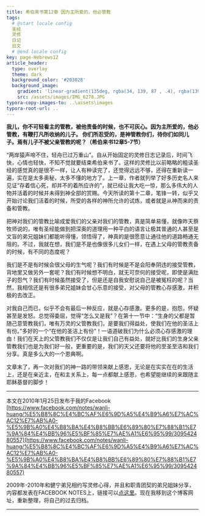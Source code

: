 ```yaml
---
title: 希伯来书第12章 因为主所爱的，他必管教
tags: 
  # @start locale config
  圣经
  灵修
  日记
  旧文
  # @end locale config
key: page-Hebrews12
article_header:
  type: overlay
  theme: dark
  background_color: '#203028'
  background_image:
    gradient: 'linear-gradient(135deg, rgba(34, 139, 87 , .4), rgba(139, 34, 139, .4))'
    src: /assets/images/IMG_6278.JPG
typora-copy-images-to: ..\assets\images
typora-root-url: ..
---
```


**我儿，你不可轻看主的管教，被他责备的时候，也不可灰心。因为主所爱的，他必管教，有鞭打凡所收纳的儿子。
你们所忍受的，是神管教你们，待你们如同儿子。焉有儿子不被父亲管教的呢？（希伯来书12章5-7节）**

<!--more-->

“两岸猿声啼不住，轻舟已过万重山”。自从开始固定的灵修日志记录后，时间飞快，心情也轻快，不知不觉就要结束希伯来书了。这样的灵修比以前略略的粗读圣经的感觉真的是很不一样，让人有种读完了，还觉得远远不够，还得在重新读一遍，实在是太多奥秘，太多不懂的地方了。上一章，作者就列举了好多历史名人来见证“存着信心死，却并不的着所应许的”，就已经让我大吃一惊，那么多伟大的人物并活着的时候并未得到神全部的赏赐。今天所读的第十二章，笔锋一转，似乎又开始讨论我们活着的时候，所受的各样的神所允许的试炼，或者就是从神而来的责备和管教。

把神对我们的管教比喻成爱我们的父亲对我们的管教，真是简单易懂，就像昨天蔡牧师说的，唯有圣经能做到把深奥的道理用一种平白的语言让极其普通的人甚至是文盲的弟兄姐妹们都能听得懂，领悟得了，神真的是很愿意让通往他的道路畅通无阻的。不过，我就在想，我们是不是也像很多儿女们一样，在遇上父母的管教责备的时候，有不同的态度呢？

我们是不是有时候会很父母的生气呢？我们有时候是不是会阳奉阴违的接受管教，背地里又做另外一套呢？我们有时候想不明白，就无可奈何的接受呢，即使是满肚子的怨气？我们有时候虽然接受了，但是还是自我安慰说自己是被冤枉的呢？当然，我相信还是有很多弟兄姐妹会甘心乐意的接受，对父母的管教心存感激，并积极的去改正。

对我自己而已，似乎不会有最后一种反应，就是心存感激。更多的是，抱怨，怀疑甚至是发怒。总觉得委屈，觉得“怎么又是我”？在第十一节中：“生身的父都是暂随己意管教我们，唯有万灵的父管教我们，是要我们得益处，使我们在他的圣洁上有份。”多好的一个“在他的圣洁上有份”！一语道破我们为什么必须心存感激的理由！我们在天上的父管教我们不仅仅是让我们自己有益处，就好比我们的生身父亲管教我们也是为我们好一般，更重要的是，我们的天父还要将他的至圣至洁和我们分享。真是多么大的一个恩典啊。

文章末了，再一次对我们的神一路的带领来献上感恩，无论是在实实在在的生活上，还是在亲近主，在和主关系上，每一点都献上感恩，也希望能继续的来跟随主耶稣基督的脚步！

---

本文在2010年1月25日发布于我的Facebook [https://www.facebook.com/notes/wanli-huang/%E5%B8%8C%E4%BC%AF%E6%9D%A5%E4%B9%A6%E7%AC%AC12%E7%AB%A0-%E5%9B%A0%E4%B8%BA%E4%B8%BB%E6%89%80%E7%88%B1%E7%9A%84%E4%BB%96%E5%BF%85%E7%AE%A1%E6%95%99/309542480557](https://www.facebook.com/notes/wanli-huang/%E5%B8%8C%E4%BC%AF%E6%9D%A5%E4%B9%A6%E7%AC%AC12%E7%AB%A0-%E5%9B%A0%E4%B8%BA%E4%B8%BB%E6%89%80%E7%88%B1%E7%9A%84%E4%BB%96%E5%BF%85%E7%AE%A1%E6%95%99/309542480557)

2009年-2010年和健宁弟兄相约写灵修心得，并且和职青团契的弟兄姐妹分享，内容都发表在FACEBOOK NOTES上，链接可以[点这里](https://www.facebook.com/wanli.huang/notes)。现在我移到这个博客网址，重新整理，将自己的过去归档。

---





